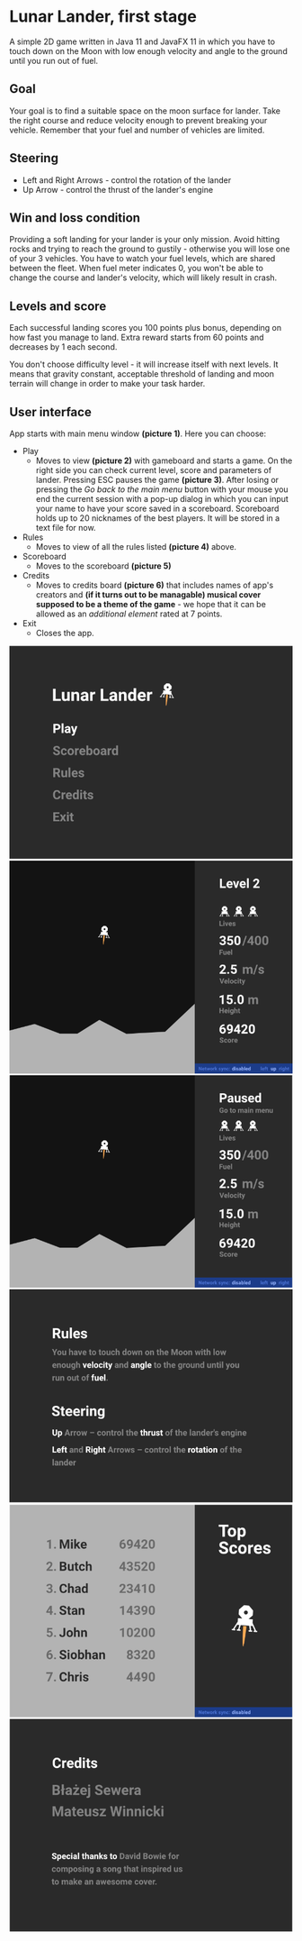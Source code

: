 # Lunar Lander, first stage

A simple 2D game written in Java 11 and JavaFX 11 in which you
have to touch down on the Moon with low enough velocity and
angle to the ground until you run out of fuel.


## Goal

Your goal is to find a suitable space on the moon surface for lander.
Take the right course and reduce velocity enough to prevent breaking your
vehicle. Remember that your fuel and number of vehicles are limited.


## Steering

- Left and Right Arrows - control the rotation of the lander
- Up Arrow - control the thrust of the lander's engine


## Win and loss condition

Providing a soft landing for your lander is your only mission. Avoid hitting
rocks and trying to reach the ground to gustily - otherwise you will lose one
of your 3 vehicles. You have to watch your fuel levels, which are shared
between the fleet. When fuel meter indicates 0, you won't be able to change
the course and lander's velocity, which will likely result in crash.


## Levels and score

Each successful landing scores you 100 points plus bonus, depending on how
fast you manage to land. Extra reward starts from 60 points and decreases by 1
each second. 

You don't choose difficulty level - it will increase itself with next levels.
It means that gravity constant, acceptable threshold of landing and moon
terrain will change in order to make your task harder. 


## User interface

App starts with main menu window **(picture 1)**. Here you can choose:

- Play
  * Moves to view **(picture 2)** with gameboard and starts a game. On the
    right side you can check current level, score and parameters of lander.
    Pressing ESC pauses the game **(picture 3)**. After losing or pressing
    the *Go back to the main menu* button with your mouse you end the
    current session with a pop-up dialog in which you can input your name to
    have your score saved in a scoreboard. Scoreboard holds up to 20 nicknames
    of the best players. It will be stored in a text file for now.
- Rules
  * Moves to view of all the rules listed **(picture 4)** above.
- Scoreboard
  * Moves to the scoreboard **(picture 5)**
- Credits
  * Moves to credits board **(picture 6)** that includes names of app's
    creators and **(if it turns out to be managable) musical cover supposed
    to be a theme of the game** - we hope that it can be allowed as an
    *additional element* rated at 7 points.
- Exit
  * Closes the app.

![Start](gui_mockup/start.png)
![In game](gui_mockup/in_game.png)
![Paused](gui_mockup/paused.png)
![Rules](gui_mockup/rules.png)
![Scoreboard](gui_mockup/scoreboard.png)
![Credits](gui_mockup/credits.png)
